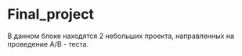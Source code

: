# Final_project
В данном блоке находятся 2 небольших проекта, направленных на проведение A/B - теста.
